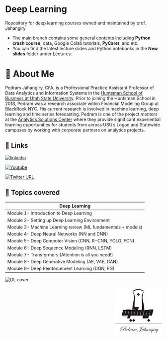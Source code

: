
# Deep Learning

Repository for deep learning courses owned and maintained by prof. Jahangiry

* The main branch contains some general contents including **Python crash course**, data, Google Colab tutorials, **PyCaret**, and etc.
* You can find the latest lecture slides and Python notebooks in the **New slides** folder under Lectures. 



# 🚀 About Me

Pedram Jahangiry, CFA,  is a Professional Practice Assistant Professor of Data Analytics and Information Systems in the [Huntsman School of Business at Utah State University](https://huntsman.usu.edu/directory/jahangiry-pedram). Prior to joining the Huntsman School in 2018, Pedram was a research associate within Financial Modeling Group at BlackRock NYC. His current research is involved in machine learning, deep learning and time series forecasting. 
Pedram is one of the project mentors at the [Analytics Solutions Center](https://huntsman.usu.edu/asc/index) where they provide significant experiential learning opportunities for students from across USU’s Logan and Statewide campuses by working with corporate partners on analytics projects.




## 🔗 Links

[![linkedin](https://img.shields.io/badge/LinkedIn-0A66C2?style=for-the-badge&logo=linkedin&logoColor=white)](https://www.linkedin.com/in/pedram-jahangiry-cfa-5778015a)

[![Youtube](https://img.shields.io/badge/youtube_channel-1DA1F2?style=for-the-badge&logo=youtube&logoColor=white&color=red)](https://www.youtube.com/channel/UCNDElcuuyX-2pSatVBDpJJQ)

[![Twitter URL](https://img.shields.io/twitter/url/https/twitter.com/PedramJahangiry.svg?style=social&label=Follow%20%40PedramJahangiry)](https://twitter.com/PedramJahangiry)





## 🎲 Topics covered

| **Deep Learning**                                                                              |
|--------------------------------------------------------------------------------------------------|
|Module 1- Introduction to Deep Learning |
|Module 2- Setting up Deep Learning Environment|
|Module 3- Machine Learning review (ML fundamentals + models)|
|Module 4- Deep Neural Networks (NN and DNN)|
|Module 5- Deep Computer Vision (CNN, R-CNN, YOLO, FCN)|
|Module 6- Deep Sequence Modeling (RNN, LSTM)|
|Module 7- Transformers (Attention is all you need!)|
|Module 8- Deep Generative Modeling (AE, VAE, GAN)|
|Module 9- Deep Reinforcement Learning (DQN, PG)|

![DL cover](https://user-images.githubusercontent.com/19335954/210499958-e1230059-4b9c-4ea4-a5af-9901bd02ba18.png)

<img src="images/Jahangirylogo.png" width=150 align="right">



